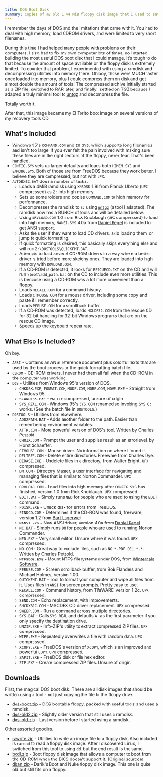 ```yaml
---
title: DOS Boot Disk
summary: Copies of my old 1.44 MiB floppy disk image that I used to save so many different systems.
---
```


I remember the days of DOS and the limitations that came with it. You had to deal with high memory, load CDROM drivers, and were limited to very short filenames.

During this time I had helped many people with problems on their computers. I also had to fix my own computer lots of times, so I started building the most useful DOS boot disk that I could manage. It's tough to do that because the amount of space available on the floppy disk is extremely limited. To counter that problem, I experimented with using a ramdisk and decompressing utilities into memory there. Oh boy, those were MUCH faster once loaded into memory, plus I could compress them on disk and get almost double the amount of tools! The compressed archive initially started as a ZIP file, switched to RAR later, and finally I settled on TGZ because I adapted a truly minimal tool to [untgz](../untgz/) and decompress the file.

Totally worth it.

After that, this image became my El Torito boot image on several versions of my recovery tools CD.

What's Included
---------------

* Windows 95's `COMMAND.COM` and `IO.SYS`, which supports long filenames and isn't too large. If you ever felt the pain involved with making sure these files are in the right sectors of the floppy, never fear. That's been handled.
* `CONFIG.SYS` sets up larger defaults and loads both `HIMEM.SYS` and `EMM386.SYS`. Both of those are from FreeDOS because they work better. I believe they are compressed, but not with `UPX`.
* `AUTOEXEC.BAT` does a number of tasks.
    * Loads a 4MiB ramdisk using `XMSDSK` 1.9I from Franck Uberto (`UPX` compressed) as `Z:` into high memory.
    * Sets up some folders and copies `COMMAND.COM` to high memory for performance.
    * Decompresses the ramdisk to `Z:` using [`untgz`](../untgz/) (a tool I adapted). The ramdisk now has a BUNCH of tools and will be detailed below.
    * Using `DRVLOAD.COM` 1.0 from Rick Knoblaugh (`UPX` compressed) to load into high memory, `NANSI.SYS` 4.0a from [Daniel Kegel](http://www.kegel.com/nansi/) is included to get ANSI support.
    * Asks the user if they want to load CD drivers, skip loading them, or jump to quick formatting.
    * If quick formatting is desired, this basically skips everything else and will run `Z:\DOSTOOLS\QUICKFMT.BAT`.
    * Attempts to load *several* CD-ROM drivers in a way where a better driver is tried before more sketchy ones. They are loaded into high memory with `DRVLOAD.COM`.
    * If a CD-ROM is detected, it looks for `RESCUECD.TXT` on the CD and will run `\boot\add_path.bat` on the CD to include even more utilities. This is because using a CD-ROM was a lot more convenient than a floppy.
    * Loads `RECALL.COM` for a command history.
    * Loads `CTMOUSE.COM` for a mouse driver, including some copy and paste if I remember correctly.
    * Loads `PERUSE.COM` for a scrollback buffer.
    * If a CD-ROM was detected, loads `HXLDR32.COM` from the rescue CD for 32-bit handling for 32-bit Windows programs that are on the rescue CD image.
    * Speeds up the keyboard repeat rate.

What Else Is Included?
----------------------

Oh boy.

* `ANSI` - Contains an ANSI reference document plus colorful texts that are used by the boot process or the quick formatting batch file.
* `CDROM` - CD-ROM drivers. I never had them all fail when the CD-ROM in the computer was working.
* `DOS` - Utilities from Windows 95's version of DOS.
    * `CHKDSK.EXE`, `FORMAT.COM`, `MODE.COM`, `MORE.COM`, `MOVE.EXE` - Straight from Windows 95.
    * `SCANDISK.EXE` - `PKLITE` compressed, unsure of origin
    * `SYS_REAL.COM` - Windows 95's `SYS.COM` renamed so invoking `SYS C:` works. (See the batch file in `DOSTOOLS`.)
* `DOSTOOLS` - Utilities from elsewhere.
    * `ADD2PATH.BAT` - Adds another folder to the path. Easier than remembering environment variables.
    * `ATTR.COM` - More powerful version of DOS's tool. Written by Charles Petzold.
    * `CHOIX.COM` - Prompt the user and supplies result as an errorlevel, by Horst Schaeffer.
    * `CTMOUSE.COM` - Mouse driver. No information on where I found it.
    * `DELTREE.COM` - Delete entire directories. Freeware from Charles Dye.
    * `DERASE.EXE` - Undelete files in a directory, from Walter Bright. `UPX` compressed.
    * `DM.COM` - Directory Master, a user interface for navigating and managing files that is similar to Norton Commander. `UPX` compressed.
    * `DRVLOAD.COM` - Load files into high memory after `CONFIG.SYS` has finished, version 1.0 from Rick Knoblaugh. `UPX` compressed.
    * `EDIT.BAT` - Simply runs `NED` for people who are used to using the `EDIT` command.
    * `FDISK.EXE` - Check disk for errors from FreeDOS.
    * `FINDCD.COM` - Determines if the CD-ROM was found, freeware, version 1.2 from [Bart Lagerweij](http://www.nu2.nu/contact/bart).
    * `NANSI.SYS` - New ANSI driver, version 4.0a from [Daniel Kegel](http://www.kegel.com/nansi/).
    * `NC.BAT` - Simply runs `DM` for people who are used to running Norton Commander.
    * `NED.EXE` - Very small editor. Unsure where it was found. `UPX` compressed.
    * `NO.COM` - Great way to exclude files, such as `NO *.PDF DEL *.*`. Written by Charles Petzold.
    * `NTFSDOS.EXE` - Mount NTFS filesystems under DOS, from [Winternals Software](http://www.winternals.com).
    * `PERUSE.COM` - Screen scrollback buffer, from Bob Flanders and Michael Holmes, version 1.00.
    * `QUICKFMT.BAT` - Tool to format your computer and wipe all files from it. Uses files in `ANSI` for screen prompts. Pretty easy to use.
    * `RECALL.COM` - Command history, from TifaWARE, version 1.2c. `UPX` compressed.
    * `SEND.COM` - Echo replacement, with improvements.
    * `SHCDX32C.COM` - MSCDEX CD driver replacement. `UPX` compressed.
    * `SWEEP.COM` - Run a command across multiple directories.
    * `SYS.BAT` - Calls `SYS_REAL` and defaults `A:` as the first parameter if you only specify the destination drive.
    * `UNZIP.EXE` - Info-ZIP's utility to extract compressed ZIP files. `UPX` compressed.
    * `WIPE.EXE` - Repeatedly overwrites a file with random data. `UPX` compressed.
    * `XCOPY.EXE` - FreeDOS's version of `XCOPY`, which is an improved and powerful `COPY`. `UPX` compressed.
    * `ZAPIT.EXE` - FreeDOS disk or file hex editor.
    * `ZIP.EXE` - Create compressed ZIP files. Unsure of origin.


Downloads
---------

First, the magical DOS boot disk. These are all disk images that should be written using a tool - not just copying the file to the floppy drive.

* [dos-boot.zip](dos-boot.zip) - DOS bootable floppy, packed with useful tools and uses a ramdisk.
* [dos-old2.zip](dos-old2.zip) - Slightly older version that still uses a ramdisk.
* [dos-old.zip](dos-old.zip) - Last version before I started using a ramdisk.

Other assorted goodies.

* [rawrite.zip](rawrite.zip) - Utilities to write an image file to a floppy disk. Also included is `raread` to read a floppy disk image. After I discovered Linux, I switched from this tool to using `dd`, but the end result is the same.
* [bcdl.zip](bcdl.zip) - Boot floppy disk image that allows a computer to boot from the CD-ROM when the BIOS doesn't support it. ([Original source](http://bootcd.narod.ru/bcdl.htm))a
* [dban.zip](dban.zip) - Darik's Boot and Nuke floppy disk image. This one is quite old but still fits on a floppy.
